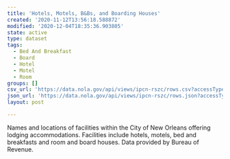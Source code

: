 ```yaml
---
title: 'Hotels, Motels, B&Bs, and Boarding Houses'
created: '2020-11-12T13:56:18.588872'
modified: '2020-12-04T18:35:36.903805'
state: active
type: dataset
tags:
  - Bed And Breakfast
  - Board
  - Hotel
  - Motel
  - Room
groups: []
csv_url: 'https://data.nola.gov/api/views/ipcn-rszc/rows.csv?accessType=DOWNLOAD'
json_url: 'https://data.nola.gov/api/views/ipcn-rszc/rows.json?accessType=DOWNLOAD'
layout: post

---
```

Names and locations of facilities within the City of New Orleans offering lodging accommodations. Facilities include hotels, motels, bed and breakfasts and room and board houses. Data provided by Bureau of Revenue.
